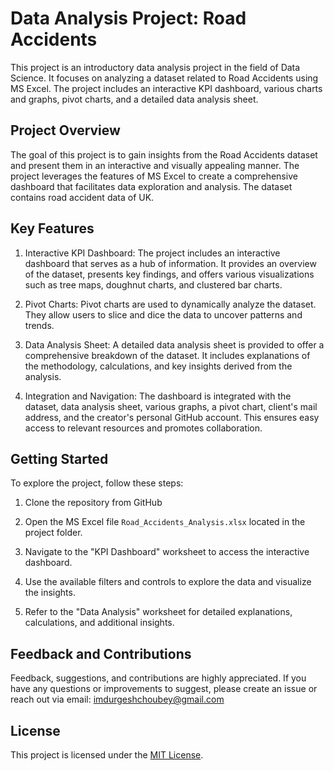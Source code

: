 # Data Analysis Project: Road Accidents

This project is an introductory data analysis project in the field of Data Science. It focuses on analyzing a dataset related to Road Accidents using MS Excel. The project includes an interactive KPI dashboard, various charts and graphs, pivot charts, and a detailed data analysis sheet.

## Project Overview

The goal of this project is to gain insights from the Road Accidents dataset and present them in an interactive and visually appealing manner. The project leverages the features of MS Excel to create a comprehensive dashboard that facilitates data exploration and analysis. The dataset contains road accident data of UK.

## Key Features

1. Interactive KPI Dashboard: The project includes an interactive dashboard that serves as a hub of information. It provides an overview of the dataset, presents key findings, and offers various visualizations such as tree maps, doughnut charts, and clustered bar charts.

2. Pivot Charts: Pivot charts are used to dynamically analyze the dataset. They allow users to slice and dice the data to uncover patterns and trends.

3. Data Analysis Sheet: A detailed data analysis sheet is provided to offer a comprehensive breakdown of the dataset. It includes explanations of the methodology, calculations, and key insights derived from the analysis.

4. Integration and Navigation: The dashboard is integrated with the dataset, data analysis sheet, various graphs, a pivot chart, client's mail address, and the creator's personal GitHub account. This ensures easy access to relevant resources and promotes collaboration.

## Getting Started

To explore the project, follow these steps:

1. Clone the repository from GitHub

2. Open the MS Excel file `Road_Accidents_Analysis.xlsx` located in the project folder.

3. Navigate to the "KPI Dashboard" worksheet to access the interactive dashboard.

4. Use the available filters and controls to explore the data and visualize the insights.

5. Refer to the "Data Analysis" worksheet for detailed explanations, calculations, and additional insights.

## Feedback and Contributions

Feedback, suggestions, and contributions are highly appreciated. If you have any questions or improvements to suggest, please create an issue or reach out via email: imdurgeshchoubey@gmail.com

## License

This project is licensed under the [MIT License](LICENSE.md).

